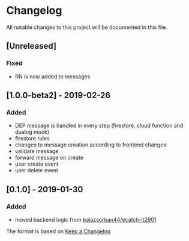 # Changelog
All notable changes to this project will be documented in this file.

## [Unreleased]
### Fixed
- RN is now added to messages

## [1.0.0-beta2] - 2019-02-26
### Added
- DEP message is handled in every step (firestore, cloud function and dualog mock)
- firestore rules
- changes to message creation according to frontend changes
- validate message
- forward message on create
- user create event
- user delete event


## [0.1.0] - 2019-01-30
### Added
- moved backend logic from [balazsorban44/ecatch-it2901](https://github.com/balazsorban44/ecatch-it2901)


The format is based on [Keep a Changelog](https://keepachangelog.com/en/1.0.0/)